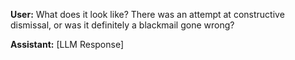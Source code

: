 **User:**
What does it look like? There was an attempt at constructive dismissal, or was it definitely a blackmail gone wrong?

**Assistant:**
[LLM Response]

